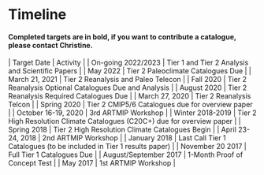 # Timeline
#### Completed targets are in bold, if you want to contribute a catalogue, please contact Christine.

| Target Date | Activity |
| On-going 2022/2023 | Tier 1 and Tier 2 Analysis and Scientific Papers |
| May 2022 | Tier 2 Paleoclimate Catalogues Due |
| March 21, 2021 | Tier 2 Reanalysis and Paleo Telecon |
| Fall 2020 | Tier 2 Reanalysis Optional Catalogues Due and Analysis |
| August 2020 | Tier 2 Reanalysis Required Catalogues Due |
| March 27, 2020 | Tier 2 Reanalysis Telcon |
| Spring 2020 | Tier 2 CMIP5/6 Catalogues due for overview paper |
| October 16-19, 2020 | 3rd ARTMIP Workshop |
| Winter 2018-2019 | Tier 2 High Resolution Climate Catalogues (C20C+) due for overview paper |
| Spring 2018 | Tier 2 High Resolution Climate Catalogues Begin |
| April 23-24, 2018 | 2nd ARTMIP Workshop |
| January 2018 | Last Call Tier 1 Catalogues (to be included in Tier 1 results paper) |
| November 20 2017 | Full Tier 1 Catalogues Due |
| August/September 2017 | 1-Month Proof of Concept Test |
| May 2017 | 1st ARTMIP Workshop |
